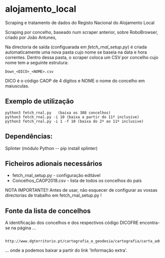 # alojamento_local

Scraping e tratamento de dados do Registo Nacional do Alojamento Local

Scraping por concelho, baseado num scraper anterior, sobre RoboBrowser, criado por João Antunes, 

Na directoria de saída (configuarada em *fetch_rnal_setup.py*) é criada automaticamente uma nova pasta cujo nome se baseia na data e hora correntes. Dentro dessa pasta, o scraper coloca um CSV por concelho cujo nome tem a seguinte estrutura:

    Down_<DICO>_<NOME>.csv
  
DICO é o código CAOP de 4 dígitos e NOME o nome do concelho em maiusculas. 

## Exemplo de utilização
   
    python3 fetch_rnal.py   (baixa os 308 concelhos)
    python3 fetch_rnal.py -i 10 (baixa a partir do 11º inclusive)
    python3 fetch_rnal.py -i 1 -f 10 (baixa do 2º ao 11º inclusive)

## Dependências:

Splinter (módulo Python -- pip install splinter)

## Ficheiros adionais necessários

- fetch_rnal_setup.py - configuração editável
- Concelhos_CAOP2018.csv - lista de todos os concelhos do país

NOTA IMPORTANTE!! 
Antes de usar, não esquecer de configurar as vossas directorias 
de trabalho em fetch_rnal_setup.py !

## Fonte da lista de concelhos

A identificação dos concelhos e dos respectivos código DICOFRE
encontra-se na página ...

      http://www.dgterritorio.pt/cartografia_e_geodesia/cartografia/carta_administrativa_oficial_de_portugal_caop/caop__download_/carta_administrativa_oficial_de_portugal___versao_2018__em_vigor_/

... onde a podemos baixar a partir do link 'Informação extra'.

